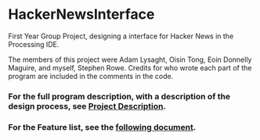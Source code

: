 # HackerNewsInterface
First Year Group Project, designing a interface for Hacker News in the Processing IDE.

The members of this project were Adam Lysaght, Oisin Tong, Eoin Donnelly Maguire, and myself, Stephen Rowe. Credits for who wrote each part of the program are included in the comments in the code.

### For the full program description, with a description of the design process, see [Project Description](../master/Submission.pdf). 

### For the Feature list, see the [following document](../master/FeatureList.pdf). 
